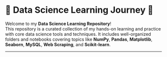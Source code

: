 # 🧠 Data Science Learning Journey 🚀

Welcome to my **Data Science Learning Repository**!  
This repository is a curated collection of my hands-on learning and practice with core data science tools and techniques. It includes well-organized folders and notebooks covering topics like **NumPy**, **Pandas**, **Matplotlib**, **Seaborn**, **MySQL**, **Web Scraping**, and **Scikit-learn**.

---
